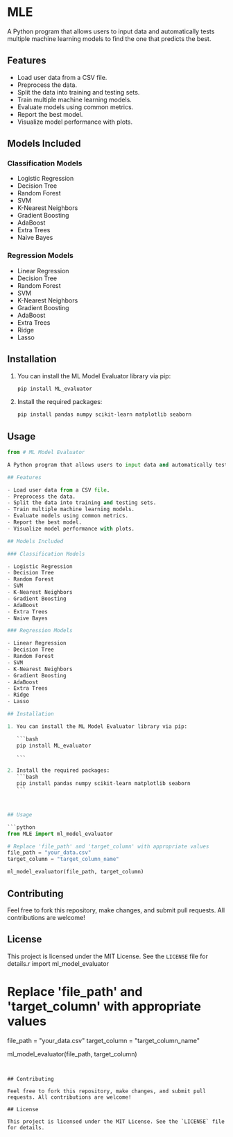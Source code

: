 # MLE

A Python program that allows users to input data and automatically tests multiple machine learning models to find the one that predicts the best.

## Features

- Load user data from a CSV file.
- Preprocess the data.
- Split the data into training and testing sets.
- Train multiple machine learning models.
- Evaluate models using common metrics.
- Report the best model.
- Visualize model performance with plots.

## Models Included

### Classification Models

- Logistic Regression
- Decision Tree
- Random Forest
- SVM
- K-Nearest Neighbors
- Gradient Boosting
- AdaBoost
- Extra Trees
- Naive Bayes

### Regression Models

- Linear Regression
- Decision Tree
- Random Forest
- SVM
- K-Nearest Neighbors
- Gradient Boosting
- AdaBoost
- Extra Trees
- Ridge
- Lasso

## Installation

1. You can install the ML Model Evaluator library via pip:

    ```bash
    pip install ML_evaluator

    ```

2. Install the required packages:
    ```bash
    pip install pandas numpy scikit-learn matplotlib seaborn
    ```



## Usage

 ```python
from # ML Model Evaluator

A Python program that allows users to input data and automatically tests multiple machine learning models to find the one that predicts the best.

## Features

- Load user data from a CSV file.
- Preprocess the data.
- Split the data into training and testing sets.
- Train multiple machine learning models.
- Evaluate models using common metrics.
- Report the best model.
- Visualize model performance with plots.

## Models Included

### Classification Models

- Logistic Regression
- Decision Tree
- Random Forest
- SVM
- K-Nearest Neighbors
- Gradient Boosting
- AdaBoost
- Extra Trees
- Naive Bayes

### Regression Models

- Linear Regression
- Decision Tree
- Random Forest
- SVM
- K-Nearest Neighbors
- Gradient Boosting
- AdaBoost
- Extra Trees
- Ridge
- Lasso

## Installation

1. You can install the ML Model Evaluator library via pip:

    ```bash
    pip install ML_evaluator

    ```

2. Install the required packages:
    ```bash
    pip install pandas numpy scikit-learn matplotlib seaborn
    ```



## Usage

 ```python
from MLE import ml_model_evaluator

# Replace 'file_path' and 'target_column' with appropriate values
file_path = "your_data.csv"
target_column = "target_column_name"

ml_model_evaluator(file_path, target_column)
```


## Contributing

Feel free to fork this repository, make changes, and submit pull requests. All contributions are welcome!

## License

This project is licensed under the MIT License. See the `LICENSE` file for details.r import ml_model_evaluator

# Replace 'file_path' and 'target_column' with appropriate values
file_path = "your_data.csv"
target_column = "target_column_name"

ml_model_evaluator(file_path, target_column)
```


## Contributing

Feel free to fork this repository, make changes, and submit pull requests. All contributions are welcome!

## License

This project is licensed under the MIT License. See the `LICENSE` file for details.
